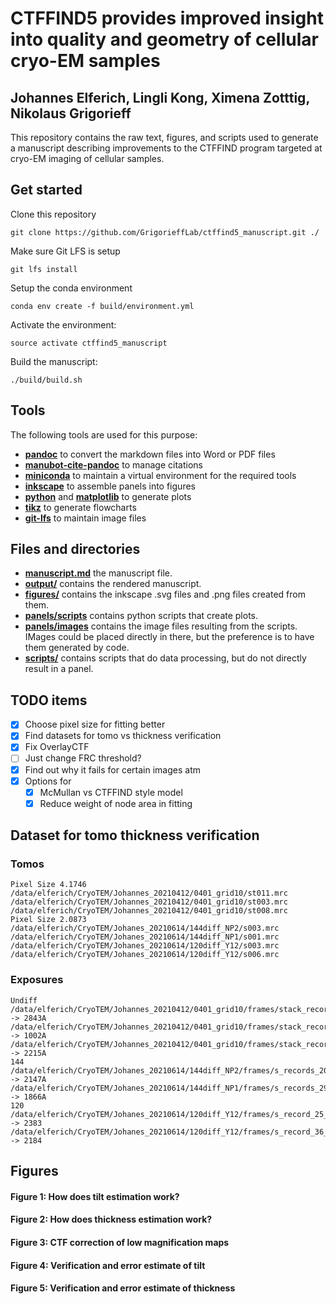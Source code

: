 # CTFFIND5 provides improved insight into quality and geometry of cellular cryo-EM samples

## Johannes Elferich, Lingli Kong, Ximena Zotttig, Nikolaus Grigorieff

This repository contains the raw text, figures, and scripts used to generate a manuscript describing improvements 
to the CTFFIND program targeted at cryo-EM imaging of cellular samples.

## Get started

Clone this repository

```
git clone https://github.com/GrigorieffLab/ctffind5_manuscript.git ./
```

Make sure Git LFS is setup 

```
git lfs install
```

Setup the conda environment
```
conda env create -f build/environment.yml
```

Activate the environment:
```
source activate ctffind5_manuscript
```

Build the manuscript:

```
./build/build.sh
```

## Tools

The following tools are used for this purpose:

- [**pandoc**](https://pandoc.org/) to convert the markdown files into Word or PDF files
- [**manubot-cite-pandoc**](https://manubot.github.io/manubot/reference/manubot/pandoc/cite_filter/) to manage citations
- [**miniconda**](https://docs.conda.io/en/latest/miniconda.html) to maintain a virtual environment for the required tools
- [**inkscape**](https://inkscape.org/) to assemble panels into figures
- [**python**](https://python.org) and [**matplotlib**](https://matplotlib.org/) to generate plots
- [**tikz**](https://tikz.net/) to generate flowcharts
- [**git-lfs**](https://git-lfs.com/) to maintain image files

## Files and directories

- [**manuscript.md**](manuscript.md) the manuscript file.
- [**output/**](output/) contains the rendered manuscript. 
- [**figures/**](figures/) contains the inkscape .svg files and .png files created from them.
- [**panels/scripts**](panels/scripts) contains python scripts that create plots.
- [**panels/images**](panels/images) contains the image files resulting from the scripts. IMages could be placed directly in there, but the preference is to have them generated by code.
- [**scripts/**](scripts) contains scripts that do data processing, but do not directly result in a panel.


## TODO items

- [x] Choose pixel size for fitting better
- [x] Find datasets for tomo vs thickness verification
- [x] Fix OverlayCTF
- [ ] Just change FRC threshold?
- [x] Find out why it fails for certain images atm
- [x] Options for 
    - [x] McMullan vs CTFFIND style model
    - [x] Reduce weight of node area in fitting

## Dataset for tomo thickness verification

### Tomos
```
Pixel Size 4.1746
/data/elferich/CryoTEM/Johannes_20210412/0401_grid10/st011.mrc
/data/elferich/CryoTEM/Johannes_20210412/0401_grid10/st003.mrc
/data/elferich/CryoTEM/Johannes_20210412/0401_grid10/st008.mrc
Pixel Size 2.0873
/data/elferich/CryoTEM/Johanes_20210614/144diff_NP2/s003.mrc
/data/elferich/CryoTEM/Johanes_20210614/144diff_NP1/s001.mrc
/data/elferich/CryoTEM/Johanes_20210614/120diff_Y12/s003.mrc
/data/elferich/CryoTEM/Johanes_20210614/120diff_Y12/s006.mrc
```

### Exposures
```
Undiff
/data/elferich/CryoTEM/Johannes_20210412/0401_grid10/frames/stack_record_40_00000_-0.0.tif -> 2843A
/data/elferich/CryoTEM/Johannes_20210412/0401_grid10/frames/stack_record_25_00000_-0.0.tif -> 1002A
/data/elferich/CryoTEM/Johannes_20210412/0401_grid10/frames/stack_record_32_00000_-0.0.tif -> 2215A
144
/data/elferich/CryoTEM/Johanes_20210614/144diff_NP2/frames/s_records_20_00000_-20.0.tif -> 2147A
/data/elferich/CryoTEM/Johanes_20210614/144diff_NP1/frames/s_records_29_00000_-20.0.tif -> 1866A
120
/data/elferich/CryoTEM/Johanes_20210614/120diff_Y12/frames/s_record_25_00000_-20.0.tif -> 2383
/data/elferich/CryoTEM/Johanes_20210614/120diff_Y12/frames/s_record_36_00000_-20.0.tif -> 2184

```

## Figures

#### Figure 1: How does tilt estimation work?

#### Figure 2: How does thickness estimation work?

#### Figure 3: CTF correction of low magnification maps

#### Figure 4: Verification and error estimate of tilt 

#### Figure 5: Verification and error estimate of thickness 


